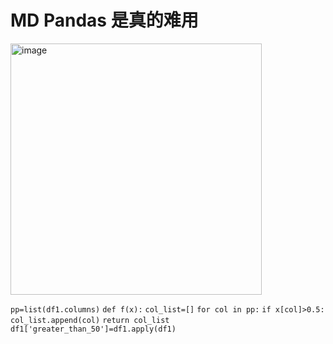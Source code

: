 # MD Pandas 是真的难用

<img width="402" alt="image" src="https://user-images.githubusercontent.com/65296071/225220939-fe765ad7-3332-4adc-be0d-1e76ff230651.png">


`pp=list(df1.columns)`
`def f(x):`
    `col_list=[]`
    `for col in pp:`
        `if x[col]>0.5:`
            `col_list.append(col)`
    `return col_list`
`df1['greater_than_50']=df1.apply(df1)`
